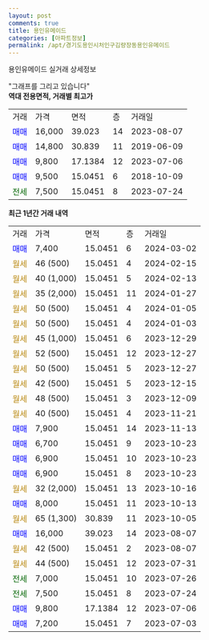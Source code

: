 ```yaml
---
layout: post
comments: true
title: 용인유메이드
categories: [아파트정보]
permalink: /apt/경기도용인시처인구김량장동용인유메이드
---
```


용인유메이드 실거래 상세정보

<script type="text/javascript">
  google.charts.load('current', {'packages':['line', 'corechart']});
  google.charts.setOnLoadCallback(drawChart);

  function drawChart() {
    var data = new google.visualization.DataTable();
    data.addColumn('date', '거래일');
    data.addColumn('number', "매매");
    data.addColumn('number', "전세");
    data.addColumn('number', "전매");

    data.addRows([[new Date(Date.parse("2024-03-02")), 7400, null, null], [new Date(Date.parse("2024-02-15")), null, null, null], [new Date(Date.parse("2024-02-13")), null, null, null], [new Date(Date.parse("2024-01-27")), null, null, null], [new Date(Date.parse("2024-01-05")), null, null, null], [new Date(Date.parse("2024-01-03")), null, null, null], [new Date(Date.parse("2023-12-29")), null, null, null], [new Date(Date.parse("2023-12-27")), null, null, null], [new Date(Date.parse("2023-12-27")), null, null, null], [new Date(Date.parse("2023-12-15")), null, null, null], [new Date(Date.parse("2023-12-09")), null, null, null], [new Date(Date.parse("2023-11-21")), null, null, null], [new Date(Date.parse("2023-11-13")), 7900, null, null], [new Date(Date.parse("2023-10-23")), 6700, null, null], [new Date(Date.parse("2023-10-23")), 6900, null, null], [new Date(Date.parse("2023-10-23")), 6900, null, null], [new Date(Date.parse("2023-10-16")), null, null, null], [new Date(Date.parse("2023-10-13")), 8000, null, null], [new Date(Date.parse("2023-10-05")), null, null, null], [new Date(Date.parse("2023-08-07")), 16000, null, null], [new Date(Date.parse("2023-08-07")), null, null, null], [new Date(Date.parse("2023-07-31")), null, null, null], [new Date(Date.parse("2023-07-26")), null, 7000, null], [new Date(Date.parse("2023-07-24")), null, 7500, null], [new Date(Date.parse("2023-07-06")), 9800, null, null], [new Date(Date.parse("2023-07-03")), 7200, null, null]]);

    var options = {
      hAxis: {
        format: 'yyyy/MM/dd'
      },    
      lineWidth: 0,
      pointsVisible: true,    
      title: '최근 1년간 유형별 실거래가 분포',
      legend: { position: 'bottom' }
    };

    var formatter = new google.visualization.NumberFormat({pattern:'###,###'} );
    formatter.format(data, 1);
    formatter.format(data, 2);
    
    setTimeout(function() {
        var chart = new google.visualization.LineChart(document.getElementById('columnchart_material'));
        chart.draw(data, (options));
        document.getElementById('loading').style.display = 'none';
    }, 200);
  }
</script>


<div id="loading" style="z-index:20; display: block; margin-left: 0px">"그래프를 그리고 있습니다"</div>
<div id="columnchart_material" style="width: 95%; margin-left: 0px; display: block"></div>
<!-- contents start -->
<b>역대 전용면적, 거래별 최고가</b>
<table class="sortable">
    <tr>
      <td>거래</td>
      <td>가격</td>
      <td>면적</td>
      <td>층</td>
      <td>거래일</td>
    </tr>
        <tr>
          <td><a style="color: blue">매매</a></td>
          <td>16,000</td>
          <td>39.023</td>
          <td>14</td>
          <td>2023-08-07</td>
        </tr>            <tr>
          <td><a style="color: blue">매매</a></td>
          <td>14,800</td>
          <td>30.839</td>
          <td>11</td>
          <td>2019-06-09</td>
        </tr>            <tr>
          <td><a style="color: blue">매매</a></td>
          <td>9,800</td>
          <td>17.1384</td>
          <td>12</td>
          <td>2023-07-06</td>
        </tr>            <tr>
          <td><a style="color: blue">매매</a></td>
          <td>9,500</td>
          <td>15.0451</td>
          <td>6</td>
          <td>2018-10-09</td>
        </tr>        
        <tr>
              <td><a style="color: darkgreen">전세</a></td>
              <td>7,500</td>
              <td>15.0451</td>
              <td>8</td>
              <td>2023-07-24</td>
            </tr>        
    
</table>

<b>최근 1년간 거래 내역</b>

<table class="sortable">
    <tr>
      <td>거래</td>
      <td>가격</td>
      <td>면적</td>
      <td>층</td>
      <td>거래일</td>
    </tr>
    <tr>
      <td><a style="color: blue">매매</a></td>
      <td>7,400</td>
      <td>15.0451</td>
      <td>6</td>
      <td>2024-03-02</td>
    </tr>          <tr>
      <td><a style="color: darkgoldenrod">월세</a></td>
      <td>46 (500)</td>
      <td>15.0451</td>
      <td>4</td>
      <td>2024-02-15</td>
    </tr>          <tr>
      <td><a style="color: darkgoldenrod">월세</a></td>
      <td>40 (1,000)</td>
      <td>15.0451</td>
      <td>5</td>
      <td>2024-02-13</td>
    </tr>          <tr>
      <td><a style="color: darkgoldenrod">월세</a></td>
      <td>35 (2,000)</td>
      <td>15.0451</td>
      <td>11</td>
      <td>2024-01-27</td>
    </tr>          <tr>
      <td><a style="color: darkgoldenrod">월세</a></td>
      <td>50 (500)</td>
      <td>15.0451</td>
      <td>4</td>
      <td>2024-01-05</td>
    </tr>          <tr>
      <td><a style="color: darkgoldenrod">월세</a></td>
      <td>50 (500)</td>
      <td>15.0451</td>
      <td>4</td>
      <td>2024-01-03</td>
    </tr>          <tr>
      <td><a style="color: darkgoldenrod">월세</a></td>
      <td>45 (1,000)</td>
      <td>15.0451</td>
      <td>6</td>
      <td>2023-12-29</td>
    </tr>          <tr>
      <td><a style="color: darkgoldenrod">월세</a></td>
      <td>52 (500)</td>
      <td>15.0451</td>
      <td>12</td>
      <td>2023-12-27</td>
    </tr>          <tr>
      <td><a style="color: darkgoldenrod">월세</a></td>
      <td>50 (500)</td>
      <td>15.0451</td>
      <td>5</td>
      <td>2023-12-27</td>
    </tr>          <tr>
      <td><a style="color: darkgoldenrod">월세</a></td>
      <td>42 (500)</td>
      <td>15.0451</td>
      <td>5</td>
      <td>2023-12-15</td>
    </tr>          <tr>
      <td><a style="color: darkgoldenrod">월세</a></td>
      <td>48 (500)</td>
      <td>15.0451</td>
      <td>3</td>
      <td>2023-12-09</td>
    </tr>          <tr>
      <td><a style="color: darkgoldenrod">월세</a></td>
      <td>40 (500)</td>
      <td>15.0451</td>
      <td>4</td>
      <td>2023-11-21</td>
    </tr>          <tr>
      <td><a style="color: blue">매매</a></td>
      <td>7,900</td>
      <td>15.0451</td>
      <td>14</td>
      <td>2023-11-13</td>
    </tr>          <tr>
      <td><a style="color: blue">매매</a></td>
      <td>6,700</td>
      <td>15.0451</td>
      <td>9</td>
      <td>2023-10-23</td>
    </tr>          <tr>
      <td><a style="color: blue">매매</a></td>
      <td>6,900</td>
      <td>15.0451</td>
      <td>10</td>
      <td>2023-10-23</td>
    </tr>          <tr>
      <td><a style="color: blue">매매</a></td>
      <td>6,900</td>
      <td>15.0451</td>
      <td>8</td>
      <td>2023-10-23</td>
    </tr>          <tr>
      <td><a style="color: darkgoldenrod">월세</a></td>
      <td>32 (2,000)</td>
      <td>15.0451</td>
      <td>13</td>
      <td>2023-10-16</td>
    </tr>          <tr>
      <td><a style="color: blue">매매</a></td>
      <td>8,000</td>
      <td>15.0451</td>
      <td>11</td>
      <td>2023-10-13</td>
    </tr>          <tr>
      <td><a style="color: darkgoldenrod">월세</a></td>
      <td>65 (1,300)</td>
      <td>30.839</td>
      <td>11</td>
      <td>2023-10-05</td>
    </tr>          <tr>
      <td><a style="color: blue">매매</a></td>
      <td>16,000</td>
      <td>39.023</td>
      <td>14</td>
      <td>2023-08-07</td>
    </tr>          <tr>
      <td><a style="color: darkgoldenrod">월세</a></td>
      <td>42 (500)</td>
      <td>15.0451</td>
      <td>2</td>
      <td>2023-08-07</td>
    </tr>          <tr>
      <td><a style="color: darkgoldenrod">월세</a></td>
      <td>44 (500)</td>
      <td>15.0451</td>
      <td>12</td>
      <td>2023-07-31</td>
    </tr>          <tr>
      <td><a style="color: darkgreen">전세</a></td>
      <td>7,000</td>
      <td>15.0451</td>
      <td>10</td>
      <td>2023-07-26</td>
    </tr>          <tr>
      <td><a style="color: darkgreen">전세</a></td>
      <td>7,500</td>
      <td>15.0451</td>
      <td>8</td>
      <td>2023-07-24</td>
    </tr>          <tr>
      <td><a style="color: blue">매매</a></td>
      <td>9,800</td>
      <td>17.1384</td>
      <td>12</td>
      <td>2023-07-06</td>
    </tr>          <tr>
      <td><a style="color: blue">매매</a></td>
      <td>7,200</td>
      <td>15.0451</td>
      <td>7</td>
      <td>2023-07-03</td>
    </tr>      </table>
<!-- contents end -->    

